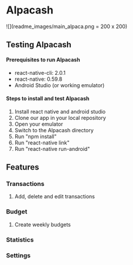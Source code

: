 # Alpacash
![](readme_images/main_alpaca.png = 200 x 200)

Testing Alpacash
------
#### Prerequisites to run Alpacash
+ react-native-cli: 2.0.1  
+ react-native: 0.59.8  
+ Android Studio (or working emulator)  

#### Steps to install and test Alpacash
1. Install react native and android studio
2. Clone our app in your local repository
3. Open your emulator
4. Switch to the Alpacash directory
5. Run "npm install"
6. Run "react-native link"
7. Run "react-native run-android"

Features
------
### Transactions
1. Add, delete and edit transactions

### Budget
1. Create weekly budgets

### Statistics

### Settings